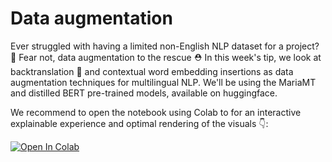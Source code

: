 # Data augmentation

Ever struggled with having a limited non-English NLP dataset for a project? 🤯 Fear not, data augmentation to the rescue ⛑
In this week's tip, we look at backtranslation 🔀 and contextual word embedding insertions as data augmentation techniques for multilingual NLP. We'll be using the MariaMT and distilled BERT pre-trained models, available on huggingface. 

We recommend to open the notebook using Colab to for an interactive explainable experience and optimal rendering of the visuals 👇:

[![Open In Colab](https://colab.research.google.com/assets/colab-badge.svg)](https://colab.research.google.com/github/ml6team/quick-tips/blob/main/nlp/2021_06_18_data_augmentation/totw_nlp_dat_aug.ipynb)
